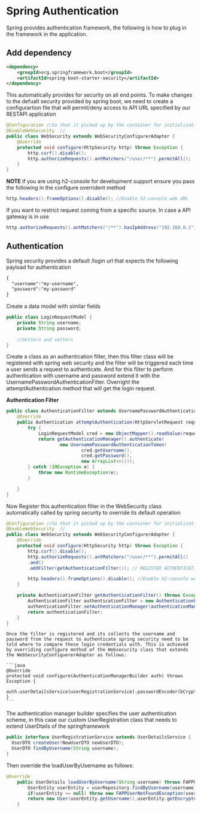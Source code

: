 # Spring Authentication
Spring provides authentication framework, the following is how to plug in the framework in the application.

## Add dependency
```xml
<dependency>
    <groupId>org.springframework.boot</groupId>
    <artifactId>spring-boot-starter-security</artifactId>
</dependency>
```
This automatically provides for security on all end points. To make changes to the defualt security provided by spring boot, we need to create a configurartion file that will permit/deny access to API URL specified by our RESTAPI application

```java
@Configuration //So that it picked up by the container for initialization
@EnableWebSecurity  //
public class WebSecurity extends WebSecurityConfigurerAdapter {
    @Override
    protected void configure(HttpSecurity http) throws Exception {
        http.csrf().disable();
        http.authorizeRequests().antMatchers("/user/**").permitAll();
    }
}

```
**NOTE** if you are using h2-console for development support ensure you pass the following in the configure overrident method

```java
http.headers().frameOptions().disable(); //Enable h2-console web URL
```
If you want to restrict request coming from a specific source. In case a API gateway is in use

```java
http.authorizeRequests().antMatchers("/**").hasIpAddress("192.168.0.1"); 
```

## Authentication
Spring security provides a default /login url that expects the following payload for authentication

```xml
{
  "username":"my-username",
  "password":"my-password"
}
```
Create a data model with similar fields

```java
public class LoginRequestModel {
    private String username;
    private String password;
    
    //Getters and setters
}
```
Create a class as an authentication filter, then this filter class will be registered with spring web security and the filter will be triggered each time a user sends a request to authenticate. And for this filter to perform authentication with username and password extend it with the UsernamePasswordAuthenticationFilter. Overright the attemptAuthentication method that will get the login request.

**Authentication Filter**
```java
public class AuthenticationFilter extends UsernamePasswordAuthenticationFilter {
    @Override
    public Authentication attemptAuthentication(HttpServletRequest request, HttpServletResponse response) throws AuthenticationException {
        try {
            LoginRequestModel cred = new ObjectMapper().readValue(request.getInputStream(), LoginRequestModel.class);
            return getAuthenticationManager().authenticate(
                    new UsernamePasswordAuthenticationToken(
                            cred.getUsername(),
                            cred.getPassword(),
                            new ArrayList<>()));
        } catch (IOException e) {
            throw new RuntimeException(e);
        }

    }
}
```
Now Register this authentication filter in the WebSecurity class automatically called by spring security to override its default operation

```java
@Configuration //So that it picked up by the container for initialization
@EnableWebSecurity  //
public class WebSecurity extends WebSecurityConfigurerAdapter {
    @Override
    protected void configure(HttpSecurity http) throws Exception {
        http.csrf().disable();
        http.authorizeRequests().antMatchers("/user/**").permitAll()
        .and()
        .addFilter(getAuthenticationFilter()); // REGISTER AUTHENTICATION FILTER HERE

        http.headers().frameOptions().disable(); //Enable h2-console web URL
    }

    private AuthenticationFilter getAuthenticationFilter() throws Exception { //CREATE AUTHENTICATION FILTER AND ASSIGN AUTHENTICATION MANAGER
        AuthenticationFilter authenticationFilter = new AuthenticationFilter();
        authenticationFilter.setAuthenticationManager(authenticationManager());
        return authenticationFilter;
    }
}
```

    Once the filter is registered and its collects the username and password from the request to authenticate spring security need to be told where to compare these login credentials with. This is achieved by overriding configure method of the Websecurity class that extends the WebSecurityConfiguererAdapter as follows:
    
    ```java
    @Override
    protected void configure(AuthenticationManagerBuilder auth) throws Exception {
        auth.userDetailsService(userRegistrationService).passwordEncoder(bCryptPasswordEncoder);
    }
    ```
  The authentication manager builder specifies the user authentication scheme, in this case our custom UserRegistration class that needs to extend UserDtails of the springframework
  
  ```java
  public interface UserRegistrationService extends UserDetailsService {
    UserDTO createUser(NewUserDTO newUserDTO);
    UserDTO findByUsername(String username);
}
```

Then override the loadUserByUsername as follows:

```java
@Override
    public UserDetails loadUserByUsername(String username) throws FAPPUserNotFoundException {
        UserEntity userEntity = userRepository.findByUsername(username);
        if(userEntity == null) throw new FAPPUserNotFoundException(username);
        return new User(userEntity.getUsername(),userEntity.getEncryptedPasswoprd(), true, true, true, true, );
    }
  ```



